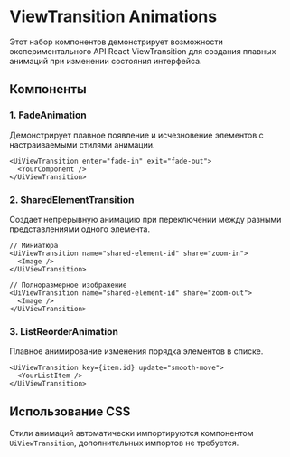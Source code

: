 # ViewTransition Animations

Этот набор компонентов демонстрирует возможности экспериментального API React ViewTransition для создания плавных анимаций при изменении состояния интерфейса.

## Компоненты

### 1. FadeAnimation

Демонстрирует плавное появление и исчезновение элементов с настраиваемыми стилями анимации.

```tsx
<UiViewTransition enter="fade-in" exit="fade-out">
  <YourComponent />
</UiViewTransition>
```

### 2. SharedElementTransition

Создает непрерывную анимацию при переключении между разными представлениями одного элемента.

```tsx
// Миниатюра
<UiViewTransition name="shared-element-id" share="zoom-in">
  <Image />
</UiViewTransition>

// Полноразмерное изображение
<UiViewTransition name="shared-element-id" share="zoom-out">
  <Image />
</UiViewTransition>
```

### 3. ListReorderAnimation

Плавное анимирование изменения порядка элементов в списке.

```tsx
<UiViewTransition key={item.id} update="smooth-move">
  <YourListItem />
</UiViewTransition>
```

## Использование CSS

Стили анимаций автоматически импортируются компонентом `UiViewTransition`, дополнительных импортов не требуется.
